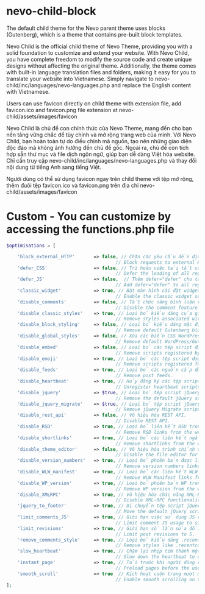 # nevo-child-block
The default child theme for the Nevo parent theme uses blocks (Gutenberg), which is a theme that contains pre-built block templates.

Nevo Child is the official child theme of Nevo Theme, providing you with a solid foundation to customize and extend your website. With Nevo Child, you have complete freedom to modify the source code and create unique designs without affecting the original theme. Additionally, the theme comes with built-in language translation files and folders, making it easy for you to translate your website into Vietnamese. Simply navigate to nevo-child/inc/languages/nevo-languages.php and replace the English content with Vietnamese.

Users can use favicon directly on child theme with extension file, add favicon.ico and favicon.png file extension at nevo-child/assets/images/favicon

Nevo Child là chủ đề con chính thức của Nevo Theme, mang đến cho bạn nền tảng vững chắc để tùy chỉnh và mở rộng trang web của mình. Với Nevo Child, bạn hoàn toàn tự do điều chỉnh mã nguồn, tạo nên những giao diện độc đáo mà không ảnh hưởng đến chủ đề gốc. Ngoài ra, chủ đề còn tích hợp sẵn thư mục và file dịch ngôn ngữ, giúp bạn dễ dàng Việt hóa website. Chỉ cần truy cập nevo-child/inc/languages/nevo-languages.php và thay đổi nội dung từ tiếng Anh sang tiếng Việt.

Người dùng có thể sử dụng favicon ngay trên child theme với tệp mở rộng, thêm đuôi tệp favicon.ico và favicon.png trên địa chỉ nevo-child/assets/images/favicon

# Custom - You can customize by accessing the functions.php file

```php
$optimisations = [

    'block_external_HTTP'       => false, // Chặn các yêu cầu đến địa chỉ HTTP bên ngoài. Do đó, chặn tất cả các yêu cầu được thực hiện bởi các plugin đến các địa chỉ bên ngoài.
                                        // Block requests to external HTTP addresses. This blocks all requests made by plugins to external addresses.
    'defer_CSS'                 => false, // Trì hoãn việc tải tất cả các kịch bản đã đăng ký bằng cách sử dụng hàm loadCSS từ Filament Group.
                                        // Defer the loading of all registered scripts using the loadCSS function from Filament Group.
    'defer_JS'                  => false,  // Thêm defer="defer" cho tất cả các tệp JavaScript đã được đăng ký. (trì hoãn quá trình xử lý JS)
                                        // Add defer="defer" to all registered JavaScript files. (delays JS execution)
    'classic_widget'            => true, // Bật màn hình cài đặt widget cổ điển trong Giao diện - Widget và Tùy biến. Vô hiệu hóa trình chỉnh sửa khối khỏi việc quản lý tiện ích con.
                                        // Enable the classic widget screen in Appearance - Widgets and Customizer. Disable block editor for widget management.
    'disable_comments'          => false, // Tắt chức năng bình luận và loại bỏ nó khỏi menu quản trị.
                                        // Disable the comment feature and remove it from the admin menu.
    'disable_classic_styles'    => true, // Loại bỏ kiểu dáng của giao diện classic theme.
                                        // Remove styles associated with classic themes.
    'disable_block_styling'     => false, // Loại bỏ kiểu dáng mặc định của các khối Gutenberg.
                                        // Remove default Gutenberg block styles.
    'disable_global_styles'     => false, // Xóa các biến CSS WordPress/Gutenberg mặc định và định nghĩa SVG khỏi giao diện người dùng.
                                        // Remove default WordPress/Gutenberg CSS variables and SVG definitions from the frontend.
    'disable_embed'             => false, // Loại bỏ các tệp script được đăng ký bởi hệ thống nhúng phương tiện của WordPress.
                                        // Remove scripts registered by WordPress media embedding.
    'disable_emoji'             => true, // Loại bỏ các tệp script được đăng ký để hiển thị biểu tượng cảm xúc.
                                        // Remove scripts registered for emoji rendering.
    'disable_feeds'             => true, // Loại bỏ các nguồn cấp dữ liệu bài viết.
                                        // Remove post feeds.
    'disable_heartbeat'         => true, // Hủy đăng ký các tệp script heartbeat, thường làm nhiệm vụ tự động lưu.
                                        // Unregister heartbeat scripts, typically used for autosave tasks.
    'disable_jquery'            => $true, // Loại bỏ tệp script jQuery mặc định. Nếu trang web hoặc plugin phụ thuộc jQuery thì không nên loại bỏ.
                                        // Remove the default jQuery script. Do not remove if the site or plugins rely on jQuery.
    'disable_jquery_migrate'    => $true, // Loại bỏ tệp script jQuery Migrate. Nếu trang web hoặc plugin phụ thuộc jQuery thì không nên loại bỏ.
                                        // Remove jQuery Migrate script. Do not remove if the site or plugins rely on jQuery.
    'disable_rest_api'          => false, // Vô hiệu hóa REST API.
                                        // Disable REST API.
    'disable_RSD'               => true, // Loại bỏ liên kết RSD trong phần head của trang web.
                                        // Remove RSD links from the website's head section.
    'disable_shortlinks'        => true, // Loại bỏ các liên kết ngắn trong phần head của trang web.
                                        // Remove shortlinks from the website's head section.
    'disable_theme_editor'      => false, // Vô hiệu hóa trình chỉnh sửa tệp cho chủ đề và plugin.
                                        // Disable the file editor for themes and plugins.
    'disable_version_numbers'   => true, // Loại bỏ phiên bản được liên kết trong các tệp script và kiểu đã được đăng ký.
                                        // Remove version numbers linked in registered scripts and styles.
    'disable_WLW_manifest'      => true, // Loại bỏ các liên kết WLW Manifest trong phần head của trang web.
                                        // Remove WLW Manifest links from the website's head section.
    'disable_WP_version'        => true, // Loại bỏ phiên bản WP trong phần head của trang web.
                                        // Remove WP version from the website's head section.
    'disable_XMLRPC'            => true, // Vô hiệu hóa chức năng XML-RPC.
                                        // Disable XML-RPC functionality.
    'jquery_to_footer'          => true, // Di chuyển tệp script jQuery mặc định xuống cuối trang.
                                        // Move the default jQuery script to the footer.
    'limit_comments_JS'         => true, // Giới hạn việc sử dụng JS cho bình luận chỉ đối với các thực thể đơn lẻ.
                                        // Limit comment JS usage to single entities only.
    'limit_revisions'           => true, // Giới hạn số lần sửa đổi thành 5.
                                        // Limit post revisions to 5.
    'remove_comments_style'     => true, // Loại bỏ kiểu dáng .recentcomments a{display:inline !important;padding:0 !important;margin:0 !important;}
                                        // Remove styles like .recentcomments a{display:inline !important;padding:0 !important;margin:0 !important;}
    'slow_heartbeat'            => true, // Chậm lại nhịp tim thành một lần mỗi phút.
                                        // Slow down the heartbeat to one per minute.
    'instant_page'              => true, // Tải trước khi người dùng click vào liên kết.
                                        // Preload pages before the user clicks links.
    'smooth_scroll'             => true  // Kích hoạt cuộn trang mượt mà.
                                        // Enable smooth scrolling on the website.
];
```
